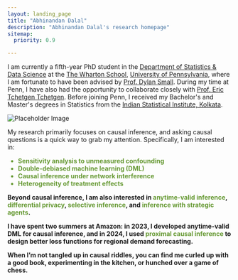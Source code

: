 ```yaml
---
layout: landing_page
title: "Abhinandan Dalal"
description: "Abhinandan Dalal's research homepage"
sitemap:
  priority: 0.9

---
```

<style>
  :root {
    --olive-color: rgb(102, 153, 51);
  }
  /* This new rule reduces the spacing between list items */
  li {
    margin-bottom: 0em; /* Adjust this value to change the spacing */
    color: var(--olive-color); /* This makes the bullets olive */
  }
</style>

<div class="landing-page-wrapper">
  <div class="top-content">
    <div class="landing-page-content">
      <p>
        I am currently a fifth-year PhD student in the <a href="https://statistics.wharton.upenn.edu/">Department of Statistics & Data Science</a> at the <a href="https://www.wharton.upenn.edu/" target="_blank">The Wharton School</a>, <a href="https://www.upenn.edu/" target="_blank">University of Pennsylvania</a>, where I am fortunate to have been advised by <a href="https://statistics.wharton.upenn.edu/profile/dsmall/" target="_blank">Prof. Dylan Small</a>. During my time at Penn, I have also had the opportunity to collaborate closely with <a href="https://statistics.wharton.upenn.edu/profile/ett/" target="_blank">Prof. Eric Tchetgen Tchetgen</a>. Before joining Penn, I received my Bachelor's and Master's degrees in Statistics from the <a href="https://www.isical.ac.in/" target="_blank">Indian Statistical Institute, Kolkata</a>.
      </p>
    </div>
    <div class="landing-page-image">
      <img src="avatar.jpg" alt="Placeholder Image">
    </div>
  </div>

  <div class="bottom-content">
    <p>
      My research primarily focuses on causal inference, and asking causal questions is a quick way to grab my attention. Specifically, I am interested in:
    </p>
    <ul>
      <li><span style="color: var(--olive-color);"><strong>Sensitivity analysis to unmeasured confounding</strong></span></li>
      <li><span style="color: var(--olive-color);"><strong>Double-debiased machine learning (DML)</strong></span></li>
      <li><span style="color: var(--olive-color);"><strong>Causal inference under network interference<strong></span></li>
      <li><span style="color: var(--olive-color);"><strong>Heterogeneity of treatment effects</strong></span></li>
    </ul>
    <p>
      Beyond causal inference, I am also interested in
      <span style="color: var(--olive-color);"><strong>anytime-valid inference</strong></span>,
      <span style="color: var(--olive-color);"><strong>differential privacy</strong></span>,
      <span style="color: var(--olive-color);"><strong>selective inference</strong></span>,
      and <span style="color: var(--olive-color);"><strong>inference with strategic agents</strong></span>.
    </p>
    <p>
      I have spent two summers at Amazon: in 2023, I developed anytime-valid DML for causal inference, and in 2024, I used 
      <span style="color: var(--olive-color);"><strong>proximal causal inference</strong></span> 
      to design better loss functions for regional demand forecasting.
    </p>
    <p>
      When I’m not tangled up in causal riddles, you can find me curled up with a good book, experimenting in the kitchen, or hunched over a game of chess.
    </p>
  </div>
</div>
